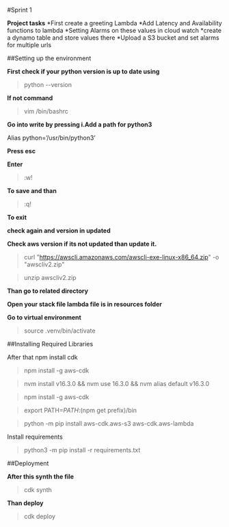 #Sprint 1

**Project tasks**
*First create a greeting Lambda
*Add Latency and Availability functions to lambda
*Setting Alarms on these values in cloud watch
*create a dynamo table and store values there
*Upload a S3 bucket and set alarms for multiple urls

##Setting up the environment

**First check if your python version is up to date using**

>python --version

**If not command**

>vim /bin/bashrc

**Go into write by pressing i.Add a path for python3**

Alias python=’/usr/bin/python3’

**Press esc**

**Enter**

>:w!

**To save and than**

>:q!

**To exit**

**check again and version in updated**

**Check aws version if its not updated than update it.**

>curl "https://awscli.amazonaws.com/awscli-exe-linux-x86_64.zip" -o "awscliv2.zip"

>unzip awscliv2.zip

**Than go to related directory**

**Open your stack file lambda file is in resources folder**

**Go to virtual environment**

>source .venv/bin/activate

##Installing Required Libraries

After that npm  install cdk

>npm install -g aws-cdk

>nvm install v16.3.0 && nvm use 16.3.0 && nvm alias default v16.3.0

>npm install -g aws-cdk

>export PATH=$PATH:$(npm get prefix)/bin

>python -m pip install aws-cdk.aws-s3 aws-cdk.aws-lambda

Install requirements

>python3 -m pip install -r requirements.txt

##Deployment

**After this synth the file**

>cdk synth

**Than deploy**

>cdk deploy
